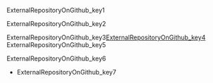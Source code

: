 ExternalRepositoryOnGithub_key1


ExternalRepositoryOnGithub_key2


ExternalRepositoryOnGithub_key3[ExternalRepositoryOnGithub_key4](https://help.github.com/articles/adding-an-existing-project-to-github-using-the-command-line/)
ExternalRepositoryOnGithub_key5

ExternalRepositoryOnGithub_key6


- ExternalRepositoryOnGithub_key7
